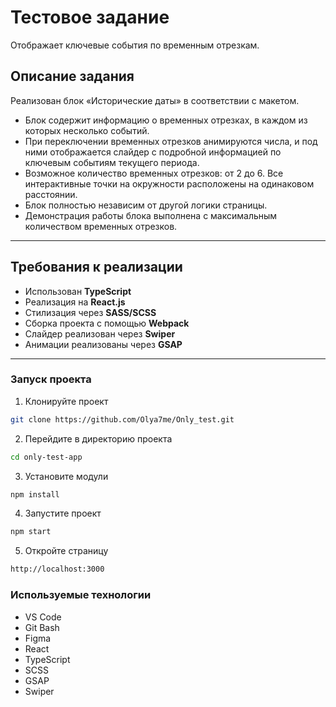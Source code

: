 # Тестовое задание

Отображает ключевые события по временным отрезкам.

## Описание задания

Реализован блок «Исторические даты» в соответствии с макетом.

-   Блок содержит информацию о временных отрезках, в каждом из которых несколько событий.
-   При переключении временных отрезков анимируются числа, и под ними отображается слайдер с подробной информацией по ключевым событиям текущего периода.
-   Возможное количество временных отрезков: от 2 до 6. Все интерактивные точки на окружности расположены на одинаковом расстоянии.
-   Блок полностью независим от другой логики страницы.
-   Демонстрация работы блока выполнена с максимальным количеством временных отрезков.

---

## Требования к реализации

-   Использован **TypeScript**
-   Реализация на **React.js**
-   Стилизация через **SASS/SCSS**
-   Сборка проекта с помощью **Webpack**
-   Слайдер реализован через **Swiper**
-   Анимации реализованы через **GSAP**

---

### Запуск проекта

1. Клонируйте проект

```bash
git clone https://github.com/Olya7me/Only_test.git
```

2. Перейдите в директорию проекта

```bash
cd only-test-app
```

3. Установите модули

```bash
npm install
```

4. Запустите проект

```bash
npm start
```

5. Откройте страницу

```bash
http://localhost:3000
```

### Используемые технологии

-   VS Code
-   Git Bash
-   Figma
-   React
-   TypeScript
-   SCSS
-   GSAP
-   Swiper
